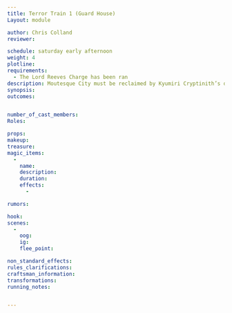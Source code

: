 ```yaml
---
title: Terror Train 1 (Guard House)
Layout: module

author: Chris Colland
reviewer: 

schedule: saturday early afternoon
weight: 4
plotline: 
requirements: 
  - The Lord Reeves Charge has been ran
description: Moutesque City must be reclaimed by Kyumiri Cryptinith’s decree. The first target is the Guard House 
synopsis:   
outcomes: 


number_of_cast_members: 
Roles: 

props: 
makeup: 
treasure: 
magic_items:
  - 
    name: 
    description:  
    duration: 
    effects: 
      - 

rumors: 

hook: 
scenes: 
  - 
    oog: 
    ig: 
    flee_point: 

non_standard_effects: 
rules_clarifications: 
craftsman_information: 
transformations: 
running_notes: 


---
```


